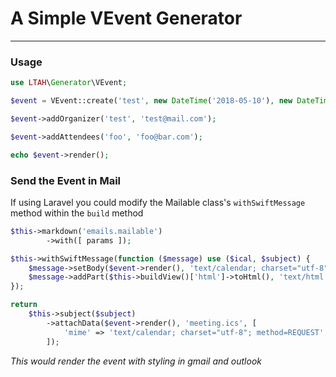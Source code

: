 # A Simple VEvent Generator
---

### Usage

```php
use LTAH\Generator\VEvent;

$event = VEvent::create('test', new DateTime('2018-05-10'), new DateTime('2018-05-11'));

$event->addOrganizer('test', 'test@mail.com');

$event->addAttendees('foo', 'foo@bar.com');

echo $event->render();
```

### Send the Event in Mail

If using Laravel you could modify the Mailable class's `withSwiftMessage` method
within the `build` method

```php
$this->markdown('emails.mailable')
        ->with([ params ]);

$this->withSwiftMessage(function ($message) use ($ical, $subject) {
    $message->setBody($event->render(), 'text/calendar; charset="utf-8"; method=REQUEST');
    $message->addPart($this->buildView()['html']->toHtml(), 'text/html');
});

return 
    $this->subject($subject)
        ->attachData($event->render(), 'meeting.ics', [
            'mime' => 'text/calendar; charset="utf-8"; method=REQUEST',
        ]);
```

*This would render the event with styling in gmail and outlook*
